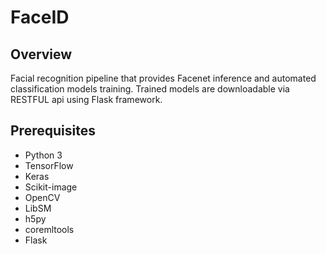 # FaceID

## Overview
Facial recognition pipeline that provides Facenet inference and automated classification models training.
Trained models are downloadable via RESTFUL api using Flask framework. 

## Prerequisites
* Python 3
* TensorFlow
* Keras
* Scikit-image
* OpenCV
* LibSM
* h5py
* coremltools
* Flask
